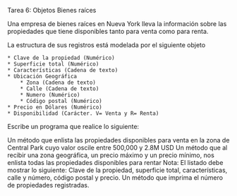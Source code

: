 Tarea 6: Objetos
Bienes raíces

Una empresa de bienes raíces en Nueva York lleva la información sobre las propiedades que tiene disponibles tanto para venta como para renta.

La estructura de sus registros está modelada por el siguiente objeto

    * Clave de la propiedad (Numérico)
    * Superficie total (Numérico)
    * Características (Cadena de texto)
    * Ubicación Geográfica
        * Zona (Cadena de texto)
        * Calle (Cadena de texto)
        * Numero (Numérico)
        * Código postal (Numérico)
    * Precio en Dólares (Numérico)
    * Disponibilidad (Carácter. V= Venta y R= Renta)

Escribe un programa que realice lo siguiente:

Un método que enlista las propiedades disponibles para venta en la zona de Central Park cuyo valor oscile entre 500,000 y 2.8M USD
Un método que al recibir una zona geográfica, un precio máximo y un precio mínimo, nos enlista todas las propiedades disponibles para rentar
Nota: El listado debe mostrar lo siguiente: Clave de la propiedad, superficie total, características, calle y número, código postal y precio.
Un método que imprima el número de propiedades registradas.

